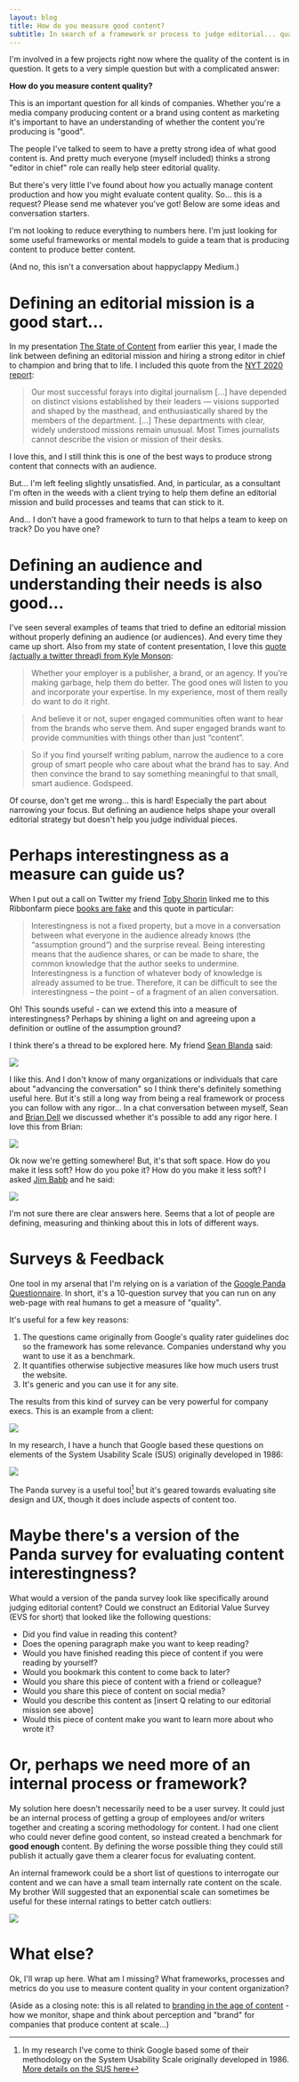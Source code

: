 ```yaml
---
layout: blog
title: How do you measure good content?
subtitle: In search of a framework or process to judge editorial... quality?
---
```


I'm involved in a few projects right now where the quality of the content is in question. It gets to a very simple question but with a complicated answer:

**How do you measure content quality?**

This is an important question for all kinds of companies. Whether you're a media company producing content or a brand using content as marketing it's important to have an understanding of whether the content you're producing is "good".

The people I've talked to seem to have a pretty strong idea of what good content is. And pretty much everyone (myself included) thinks a strong "editor in chief" role can really help steer editorial quality.

But there's very little I've found about how you actually manage content production and how you might evaluate content quality. So... this is a request? Please send me whatever you've got! Below are some ideas and conversation starters.

I'm not looking to reduce everything to numbers here. I'm just looking for some useful frameworks or mental models to guide a team that is producing content to produce better content.

(And no, this isn't a conversation about happyclappy Medium.)

# Defining an editorial mission is a good start...

In my presentation [The State of Content](http://tomcritchlow.com/2017/02/24/the-state-of-media/) from earlier this year, I made the link between defining an editorial mission and hiring a strong editor in chief to champion and bring that to life. I included this quote from the [NYT 2020 report](https://www.nytimes.com/projects/2020-report/):

> Our most successful forays into digital journalism [...] have depended on distinct visions established by their leaders — visions supported and shaped by the masthead, and enthusiastically shared by the members of the department. [...] These departments with clear, widely understood missions remain unusual. Most Times journalists cannot describe the vision or mission of their desks.

I love this, and I still think this is one of the best ways to produce strong content that connects with an audience.

But... I'm left feeling slightly unsatisfied. And, in particular, as a consultant I'm often in the weeds with a client trying to help them define an editorial mission and build processes and teams that can stick to it.

And... I don't have a good framework to turn to that helps a team to keep on track? Do you have one?

# Defining an audience and understanding their needs is also good...

I've seen several examples of teams that tried to define an editorial mission without properly defining an audience (or audiences). And every time they came up short. Also from my state of content presentation, I love this [quote (actually a twitter thread) from Kyle Monson](https://twitter.com/kmonson/status/710129384494071808):

> Whether your employer is a publisher, a brand, or an agency. If you’re making garbage, help them do better. The good ones will listen to you and incorporate your expertise. In my experience, most of them really do want to do it right.

> And believe it or not, super engaged communities often want to hear from the brands who serve them. And super engaged brands want to provide communities with things other than just “content”.

> So if you find yourself writing pablum, narrow the audience to a core group of smart people who care about what the brand has to say. And then convince the brand to say something meaningful to that small, smart audience. Godspeed.

Of course, don't get me wrong... this is hard! Especially the part about narrowing your focus. But defining an audience helps shape your overall editorial strategy but doesn't help you judge individual pieces.

# Perhaps interestingness as a measure can guide us?

When I put out a call on Twitter my friend [Toby Shorin](http://twitter.com/tobyshorin) linked me to this Ribbonfarm piece [books are fake](https://www.ribbonfarm.com/2017/06/01/why-books-are-fake/) and this quote in particular:

> Interestingness is not a fixed property, but a move in a conversation between what everyone in the audience already knows (the “assumption ground“) and the surprise reveal. Being interesting means that the audience shares, or can be made to share, the common knowledge that the author seeks to undermine. Interestingness is a function of whatever body of knowledge is already assumed to be true. Therefore, it can be difficult to see the interestingness – the point – of a fragment of an alien conversation.

Oh! This sounds useful - can we extend this into a measure of interestingness? Perhaps by shining a light on and agreeing upon a definition or outline of the assumption ground?

I think there's a thread to be explored here. My friend [Sean Blanda](https://twitter.com/SeanBlanda) said:

![](/images/seanblandatweet.png)

I like this. And I don't know of many organizations or individuals that care about "advancing the conversation" so I think there's definitely something useful here. But it's still a long way from being a real framework or process you can follow with any rigor... In a chat conversation between myself, Sean and [Brian Dell](https://twitter.com/itsbdell) we discussed whether it's possible to add any rigor here. I love this from Brian:

![](/images/briandelltweet.png)

Ok now we're getting somewhere! But, it's that soft space. How do you make it less soft? How do you poke it? How do you make it less soft? I asked [Jim Babb](https://twitter.com/jimbabb) and he said:

![](/images/jimslack.png)

I'm not sure there are clear answers here. Seems that a lot of people are defining, measuring and thinking about this in lots of different ways.

# Surveys & Feedback

One tool in my arsenal that I'm relying on is a variation of the [Google Panda Questionnaire](https://www.distilled.net/blog/seo/replicate-googles-panda-questionnaire-processing/). In short, it's a 10-question survey that you can run on any web-page with real humans to get a measure of "quality".

It's useful for a few key reasons:

1. The questions came originally from Google's quality rater guidelines doc so the framework has some relevance. Companies understand why you want to use it as a benchmark.
2. It quantifies otherwise subjective measures like how much users trust the website.
3. It's generic and you can use it for any site. 

The results from this kind of survey can be very powerful for company execs. This is an example from a client:

![](/images/panda.png)

In my research, I have a hunch that Google based these questions on elements of the System Usability Scale (SUS) originally developed in 1986:

![](/images/sus.png)



The Panda survey is a useful tool[^1] but it's geared towards evaluating site design and UX, though it does include aspects of content too.

# Maybe there's a version of the Panda survey for evaluating content interestingness?

What would a version of the panda survey look like specifically around judging editorial content? Could we construct an Editorial Value Survey (EVS for short) that looked like the following questions:

- Did you find value in reading this content?
- Does the opening paragraph make you want to keep reading?
- Would you have finished reading this piece of content if you were reading by yourself?
- Would you bookmark this content to come back to later?
- Would you share this piece of content with a friend or colleague?
- Would you share this piece of content on social media?
- Would you describe this content as [insert Q relating to our editorial mission see above]
- Would this piece of content make you want to learn more about who wrote it?

# Or, perhaps we need more of an internal process or framework?

My solution here doesn't necessarily need to be a user survey. It could just be an internal process of getting a group of employees and/or writers together and creating a scoring methodology for content. I had one client who could never define good content, so instead created a benchmark for **good enough** content. By defining the worse possible thing they could still publish it actually gave them a clearer focus for evaluating content.

An internal framework could be a short list of questions to interrogate our content and we can have a small team internally rate content on the scale. My brother Will suggested that an exponential scale can sometimes be useful for these internal ratings to better catch outliers:

![](/images/willslack.png)

# What else?

Ok, I'll wrap up here. What am I missing? What frameworks, processes and metrics do you use to measure content quality in your content organization?

(Aside as a closing note: this is all related to [branding in the age of content](http://tomcritchlow.com/2017/06/27/branding-in-the-age-of-content/) - how we monitor, shape and think about perception and "brand" for companies that produce content at scale...)

[^1]: In my research I've come to think Google based some of their methodology on the System Usability Scale originally developed in 1986. [More details on the SUS here](https://www.usability.gov/how-to-and-tools/methods/system-usability-scale.html)